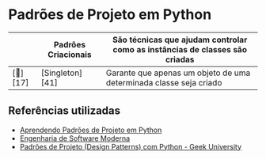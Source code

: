 # Padrões de Projeto em Python

|                             | Padrões Criacionais    | São técnicas que ajudam controlar como as instâncias de classes são criadas       |
|-----------------------------|------------------------|-----------------------------------------------------------------------------------|
| [:gem:][17]                 | [Singleton][41]        | Garante que apenas um objeto de uma determinada classe seja criado                |


## Referências utilizadas

- [Aprendendo Padrões de Projeto em Python](https://novatec.com.br/livros/padroes-projeto-python/)
- [Engenharia de Software Moderna](https://engsoftmoderna.info/)
- [Padrões de Projeto (Design Patterns) com Python - Geek University](https://www.udemy.com/course/padroes-de-projeto-com-python)